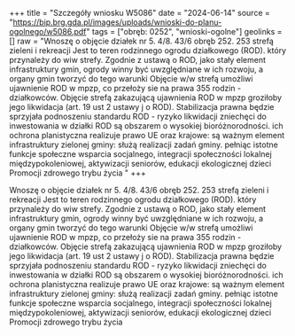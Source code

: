 +++
title = "Szczegóły wniosku W5086"
date = "2024-06-14"
source = "https://bip.brg.gda.pl/images/uploads/wnioski-do-planu-ogolnego/w5086.pdf"
tags = ["obręb: 0252", "wnioski-ogolne"]
geolinks = []
raw = "Wnoszę o objęcie działek nr 5. 4/8. 43/6 obręb 252. 253 strefą zieleni i rekreacji Jest to teren  rodzinnego ogrodu działkowego (ROD). który przynależy do wiw strefy. Zgodnie z ustawą o ROD, jako stały element infrastruktury gmin, ogrody winny być uwzględniane w ich rozwoju, a organy gmin tworzyć do tego warunki Objęcie w/w strefą umożliwi ujawnienie ROD w mpzp, co przełoży sie na prawa 355 rodzin - działkowców. Objęcie strefą zakazującą ujawnienia ROD w mpzp groziłoby jego likwidacja (art. 19 ust 2 ustawy j o ROD). Stabilizacja prawna będzie sprzyjała podnoszeniu standardu ROD - ryzyko likwidacji zniechęci do inwestowania w działki ROD są obszarem o wysokiej bioróżnorodności. ich ochrona planistyczna realizuje prawo UE oraz krajowe: są ważnym element infrastruktury zielonej gminy: służą realizacji zadań gminy. pełniąc istotne funkcje społeczne wsparcia socjalnego, integracji społeczności lokalnej  międzypokoleniowej, aktywizacji seniorów, edukacji ekologicznej dzieci Promocji zdrowego trybu życia "
+++

Wnoszę o objęcie działek nr 5. 4/8. 43/6 obręb 252. 253 strefą zieleni i rekreacji Jest to teren
 rodzinnego ogrodu działkowego (ROD). który przynależy do wiw strefy. Zgodnie z ustawą o ROD, jako stały
element infrastruktury gmin, ogrody winny być uwzględniane w ich rozwoju, a organy gmin tworzyć do tego
warunki Objęcie w/w strefą umożliwi ujawnienie ROD w mpzp, co przełoży sie na prawa 355 rodzin -
działkowców. Objęcie strefą zakazującą ujawnienia ROD w mpzp groziłoby jego likwidacja (art. 19 ust 2 ustawy
j o ROD). Stabilizacja prawna będzie sprzyjała podnoszeniu standardu ROD - ryzyko likwidacji zniechęci do
inwestowania w działki ROD są obszarem o wysokiej bioróżnorodności. ich ochrona planistyczna realizuje
prawo UE oraz krajowe: są ważnym element infrastruktury zielonej gminy: służą realizacji zadań gminy. pełniąc
istotne funkcje społeczne wsparcia socjalnego, integracji społeczności lokalnej  międzypokoleniowej,
aktywizacji seniorów, edukacji ekologicznej dzieci Promocji zdrowego trybu życia



